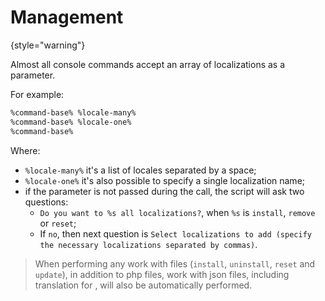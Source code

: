 # Management

> <include from="snippets-library.topic" element-id="json-fallback-doesnt-allow"/>
>
{style="warning"}

Almost all console commands accept an array of localizations as a parameter.

For example:

```Bash
%command-base% %locale-many%
%command-base% %locale-one%
%command-base%
```

Where:

- `%locale-many%` it's a list of locales separated by a space;
- `%locale-one%` it's also possible to specify a single localization name;
- if the parameter is not passed during the call, the script will ask two questions:
    - `Do you want to %s all localizations?`, when `%s` is `install`, `remove` or `reset`;
    - If `no`, then next question
      is `Select localizations to add (specify the necessary localizations separated by commas)`.

> When performing any work with files (`install`, `uninstall`, `reset` and `update`), in addition to php files, work
> with json files, including translation for
> <include from="snippets-library.topic" element-id="lists-laravel-projects-inline"/>
> , will also be automatically performed.
